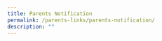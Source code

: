 ```yaml
---
title: Parents Notification
permalink: /parents-links/parents-notification/
description: ""
---
```

